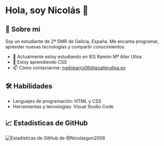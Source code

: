 # Hola, soy Nicolás 👋

## 🚀 Sobre mí
Soy un estudiante de 2º SMR de Galicia, España. Me encanta programar, aprender nuevas tecnologías y compartir conocimientos.

- 🔭 Actualmente estoy estudiando en IES Ramón Mª Aller Ulloa
- 🌱 Estoy aprendiendo CSS
- 📫 Cómo contactarme: ngdobarro06@iesallerulloa.es

## 🛠️ Habilidades
- Lenguajes de programación: HTML y CSS
- Herramientas y tecnologías: Visual Studio Code

## 📈 Estadísticas de GitHub
![Estadísticas de GitHub de @Nicolasgon2006](https://github-readme-stats.vercel.app/api?username=Nicolasgon2006&show_icons=true&theme=tokyonight)

